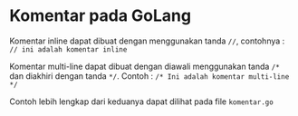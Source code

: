 # Komentar pada GoLang

Komentar inline dapat dibuat dengan menggunakan tanda `//`, contohnya :
`// ini adalah komentar inline`

Komentar multi-line dapat dibuat dengan diawali menggunakan tanda `/*` dan diakhiri dengan tanda `*/`.
Contoh :
`/* Ini adalah komentar multi-line */`

Contoh lebih lengkap dari keduanya dapat dilihat pada file `komentar.go`
